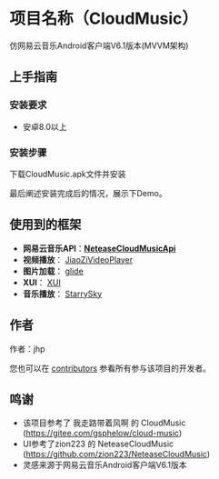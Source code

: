 # 项目名称（CloudMusic）

仿网易云音乐Android客户端V6.1版本(MVVM架构)

## 上手指南

### 安装要求

* 安卓8.0以上

### 安装步骤

下载CloudMusic.apk文件并安装

最后阐述安装完成后的情况，展示下Demo。




## 使用到的框架
- **网易云音乐API**：[**NeteaseCloudMusicApi**](https://github.com/Binaryify/NeteaseCloudMusicApi)
- **视频播放**： [JiaoZiVideoPlayer](https://github.com/Jzvd/JiaoZiVideoPlayer)
- **图片加载**： [glide](https://github.com/bumptech/glide)
- **XUI**： [XUI](https://github.com/xuexiangjys/XUI)
- **音乐播放**： [StarrySky](https://github.com/EspoirX/StarrySky)



## 作者

作者：jhp

您也可以在 [contributors](https://github.com/liuxing2001/CloudMusic/contributors) 参看所有参与该项目的开发者。

## 鸣谢

* 该项目参考了 我走路带着风啊 的 CloudMusic (https://gitee.com/gsphelow/cloud-music)
* UI参考了zion223 的 NeteaseCloudMusic (https://github.com/zion223/NeteaseCloudMusic)
* 灵感来源于网易云音乐Android客户端V6.1版本

